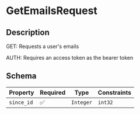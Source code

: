 # GetEmailsRequest

## Description
GET: Requests a user's emails

AUTH: Requires an access token as the bearer token

## Schema

| Property | Required | Type | Constraints |
| --- | --- | --- | --- |
| `since_id` | ✅ | `Integer` | `int32` | 


